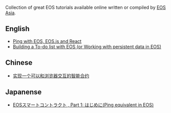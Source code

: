 Collection of great EOS tutorials available online written or compiled by [EOS Asia](https://www.eosasia.one). 
## English
* [Ping with EOS, EOS.js and React](https://github.com/eosasia/ping-eos)
* [Building a To-do list with EOS (or Working with persistent data in EOS)](https://github.com/eosasia/awesome-eos-tutorials/blob/master/en/todolist.md)

## Chinese
* [实现一个可以和浏览器交互的智能合约](https://bihu.com/article/282162)

## Japanense
* [EOSスマートコントラクト , Part 1: はじめに(Ping equivalent in EOS)](https://github.com/eosasia/awesome-eos-tutorials/blob/master/jp/eos-ping.md)


